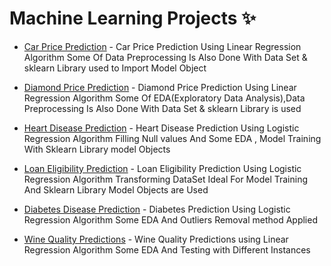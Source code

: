 # Machine Learning Projects ✨

- [Car Price Prediction](https://github.com/Darkbeast747474/Machine_learning_Projects/blob/main/Car_price_Prediction/Car_Prediction.ipynb) - Car Price Prediction Using Linear Regression Algorithm Some Of Data Preprocessing Is Also Done With Data Set & sklearn Library used to Import Model Object

- [Diamond Price Prediction](https://github.com/Darkbeast747474/Machine_learning_Projects/blob/main/Diamond_Price_Pred/Diamond_Prediction.ipynb) - Diamond Price Prediction Using Linear Regression Algorithm Some Of EDA(Exploratory Data Analysis),Data Preprocessing Is Also Done With Data Set & sklearn Library is used 

- [Heart Disease Prediction](https://github.com/Darkbeast747474/Machine_learning_Projects/blob/main/Heart_disease_Predictions/Heart_disease.ipynb) - Heart Disease Prediction Using Logistic Regression Algorithm Filling Null values And Some EDA , Model Training With Sklearn Library model Objects 

- [Loan Eligibility Prediction](https://github.com/Darkbeast747474/Machine_learning_Projects/blob/main/Loan_Eligibility_Prediction/Loan_Eligible.ipynb) - Loan Eligibility Prediction Using Logistic Regression Algorithm Transforming DataSet Ideal For Model Training And Sklearn Library Model Objects are Used

- [Diabetes Disease Prediction](https://github.com/Darkbeast747474/Machine_learning_Projects/blob/main/Diabetes_disease_Predictions/Diabetes_Disease.ipynb) - Diabetes Prediction Using Logistic Regression Algorithm Some EDA And Outliers Removal method Applied 

- [Wine Quality Predictions](https://github.com/Darkbeast747474/Machine_learning_Projects/blob/main/Wine_Quality_Predition/Wine_Quality.ipynb) - Wine Quality Predictions using Linear Regression Algorithm Some EDA And Testing with Different Instances
